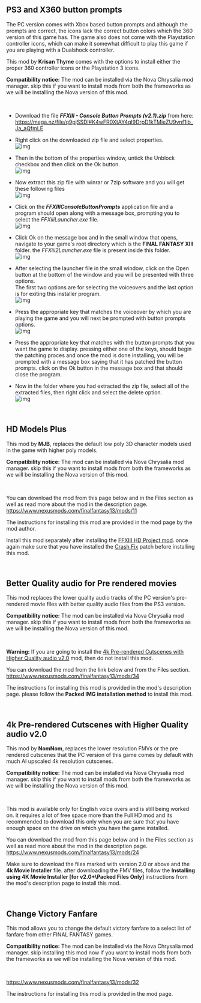 ## PS3 and X360 button prompts

The PC version comes with Xbox based button prompts and although the prompts are correct, the icons lack the correct button colors which the 360 version of this game has.
The game also does not come with the Playstation controller icons, which can make it somewhat difficult to play this game if you are playing with a Dualshock controller.

This mod by **Krisan Thyme** comes with the options to install either the proper 360 controller icons or the Playstation 3 icons.

**Compatibility notice:** The mod can be installed via the Nova Chrysalia mod manager. skip this if you want to install mods from both the frameworks as we will be installing the Nova version of this mod.

<br>

- Download the file ***FFXIII - Console Button Prompts (v2.1).zip*** from here:
<br>https://mega.nz/file/q9pjSSDI#K4wFR0XtAY4ql9DrpD1kTMieZU9vnf1ib_Ja_aQfmLE

- Right click on the downloaded zip file and select properties.
<br>![img](images/mods_for_both_frameworks/ps3_x360_btn_prompts/btn-pr_1.png)

- Then in the bottom of the properties window, untick the Unblock checkbox and then click on the Ok button.
<br>![img](images/mods_for_both_frameworks/ps3_x360_btn_prompts/btn-pr_2.png)

- Now extract this zip file with winrar or 7zip software and you will get these following files
<br>![img](images/mods_for_both_frameworks/ps3_x360_btn_prompts/btn-pr_3.png)

- Click on the ***FFXIIIConsoleButtonPrompts*** application file and a program should open along with a message box, prompting you to select the *FFXiiiLauncher.exe* file.
<br>![img](images/mods_for_both_frameworks/ps3_x360_btn_prompts/btn-pr_4.png)

- Click Ok on the message box and in the small window that opens, navigate to your game's root directory which is the **FINAL FANTASY XIII** folder. the *FFXiii2Launcher.exe* file is present inside this folder.
<br>![img](images/mods_for_both_frameworks/ps3_x360_btn_prompts/btn-pr_5.png)

- After selecting the launcher file in the small window, click on the Open button at the bottom of the window and you will be presented with three options.
<br>The first two options are for selecting the voiceovers and the last option is for exiting this installer program.
<br>![img](images/mods_for_both_frameworks/ps3_x360_btn_prompts/btn-pr_6.png)

- Press the appropriate key that matches the voiceover by which you are playing the game and you will next be prompted with button prompts options.
<br>![img](images/mods_for_both_frameworks/ps3_x360_btn_prompts/btn-pr_7.png)

- Press the appropriate key that matches with the button prompts that you want the game to display. pressing either one of the keys, should begin the patching proces and once the mod is done installing, you will be prompted with a message box saying that it has patched the button prompts. click on the Ok button in the message box and that should close the program.

- Now in the folder where you had extracted the zip file, select all of the extracted files, then right click and select the delete option.
<br>![img](images/mods_for_both_frameworks/ps3_x360_btn_prompts/btn-pr_8.png)

<br>

## HD Models Plus

This mod by **MJB**, replaces the default low poly 3D character models used in the game with higher poly models.

**Compatibility notice:** The mod can be installed via Nova Chrysalia mod manager. skip this if you want to install mods from both the frameworks as we will be installing the Nova version of this mod.

<br>

You can download the mod from this page below and in the Files section as well as read more about the mod in the description page.
<br>https://www.nexusmods.com/finalfantasy13/mods/11

The instructions for installing this mod are provided in the mod page by the mod author. 

Install this mod separately after installing the [FFXIII HD Project mod](https://github.com/Surihix/Fixing-enhancing-Final-Fantasy-XIII/blob/main/docs/non_nova_mods.md#the-ffxiii-hd-project). once again make sure that you have installed the [Crash Fix](https://github.com/Surihix/Fixing-enhancing-Final-Fantasy-XIII/blob/main/docs/important_fixes.md#crash-fix) patch before installing this mod.

<br>

## Better Quality audio for Pre rendered movies
This mod replaces the lower quality audio tracks of the PC version's pre-rendered movie files with better quality audio files from the PS3 version.

**Compatibility notice:** The mod can be installed via Nova Chrysalia mod manager. skip this if you want to install mods from both the frameworks as we will be installing the Nova version of this mod.

<br>

**Warning:** If you are going to install the [4k Pre-rendered Cutscenes with Higher Quality audio v2.0](https://github.com/Surihix/Fixing-enhancing-Final-Fantasy-XIII/blob/main/docs/mods_for_both_frameworks.md#4k-pre-rendered-cutscenes-with-higher-quality-audio-v20) mod, then do not install this mod.

You can download the mod from the link below and from the Files section.
<br>https://www.nexusmods.com/finalfantasy13/mods/34

The instructions for installing this mod is provided in the mod's description page. please follow the **Packed IMG installation method** to install this mod. 

<br>

## 4k Pre-rendered Cutscenes with Higher Quality audio v2.0

This mod by **NomNom**, replaces the lower resolution FMVs or the pre rendered cutscenes that the PC version of this game comes by default with much AI upscaled 4k resolution cutscenes.

**Compatibility notice:** The mod can be installed via Nova Chrysalia mod manager. skip this if you want to install mods from both the frameworks as we will be installing the Nova version of this mod.

<br>

This mod is available only for English voice overs and is still being worked on. it requires a lot of free space more than the Full HD mod and its recommended to download this only when you are sure that you have enough space on the drive on which you have the game installed.

You can download the mod from this page below and in the Files section as well as read more about the mod in the description page. 
<br>https://www.nexusmods.com/finalfantasy13/mods/24

Make sure to download the files marked with version 2.0 or above and the **4k Movie Installer** file. after downloading the FMV files, follow the **Installing using 4K Movie Installer [for v2.0+\Packed Files Only]** instructions from the mod's description page to install this mod. 

<br>

## Change Victory Fanfare

This mod allows you to change the default victory fanfare to a select list of fanfare from other FINAL FANTASY games. 

**Compatibility notice:** The mod can be installed via the Nova Chrysalia mod manager. skip installing this mod now if you want to install mods from both the frameworks as we will be installing the Nova version of this mod.

<br>

https://www.nexusmods.com/finalfantasy13/mods/32

The instructions for installing this mod is provided in the mod page.

